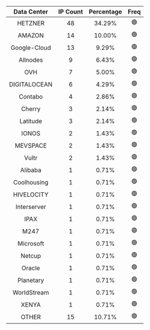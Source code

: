 | Data Center | IP Count | Percentage | Freq |
|:------------:|:--------:|:-----------:|:-----:|
| HETZNER | 48 | 34.29% | 🟢 |
| AMAZON | 14 | 10.00% | 🟢 |
| Google-Cloud | 13 | 9.29% | 🟢 |
| Allnodes | 9 | 6.43% | 🟢 |
| OVH | 7 | 5.00% | 🟢 |
| DIGITALOCEAN | 6 | 4.29% | 🟢 |
| Contabo | 4 | 2.86% | 🟢 |
| Cherry | 3 | 2.14% | 🟢 |
| Latitude | 3 | 2.14% | 🟢 |
| IONOS | 2 | 1.43% | 🟢 |
| MEVSPACE | 2 | 1.43% | 🟢 |
| Vultr | 2 | 1.43% | 🟢 |
| Alibaba | 1 | 0.71% | 🟢 |
| Coolhousing | 1 | 0.71% | 🟢 |
| HIVELOCITY | 1 | 0.71% | 🟢 |
| Interserver | 1 | 0.71% | 🟢 |
| IPAX | 1 | 0.71% | 🟢 |
| M247 | 1 | 0.71% | 🟢 |
| Microsoft | 1 | 0.71% | 🟢 |
| Netcup | 1 | 0.71% | 🟢 |
| Oracle | 1 | 0.71% | 🟢 |
| Planetary | 1 | 0.71% | 🟢 |
| WorldStream | 1 | 0.71% | 🟢 |
| XENYA | 1 | 0.71% | 🟢 |
| OTHER | 15 | 10.71% | 🟢 |